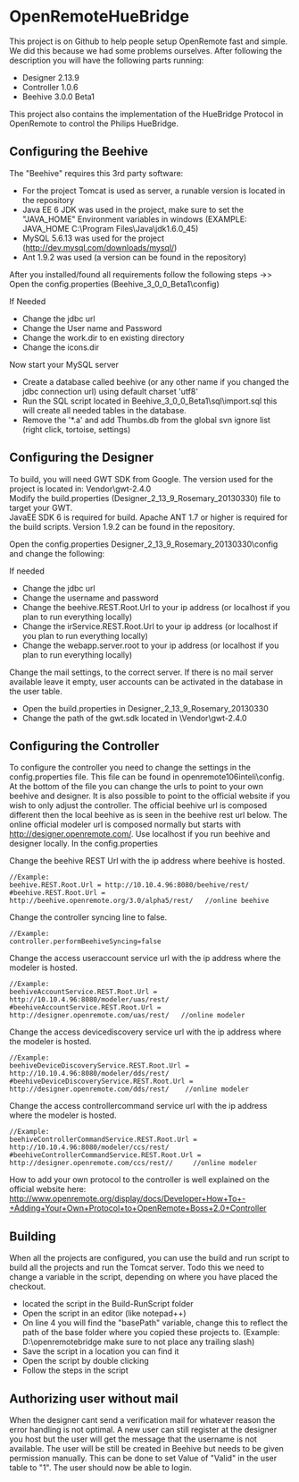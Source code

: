 OpenRemoteHueBridge
===================


This project is on Github to help people setup OpenRemote fast and simple. 
We did this because we had some problems ourselves. 
After following the description you will have the following parts running:
- Designer 2.13.9
- Controller 1.0.6
- Beehive 3.0.0 Beta1  

This project also contains the implementation of the HueBridge Protocol in OpenRemote to control the Philips HueBridge.

Configuring the Beehive
------------------------
The "Beehive" requires this 3rd party software:

- For the project Tomcat is used as server, a runable version is located in the repository 
- Java EE 6 JDK was used in the project, make sure to set the "JAVA\_HOME" Environment variables in windows (EXAMPLE: JAVA\_HOME C:\Program Files\Java\jdk1.6.0_45)
- MySQL 5.6.13 was used for the project (http://dev.mysql.com/downloads/mysql/)
- Ant 1.9.2 was used (a version can be found in the repository)

After you installed/found all requirements follow the following steps ->> 
Open the config.properties (Beehive_3_0_0_Beta1\config) 

If Needed

- Change the jdbc url
- Change the User name and Password
- Change the work.dir to en existing directory
- Change the icons.dir

Now start your MySQL server

- Create a database called beehive (or any other name if you changed the jdbc connection url) using default charset 'utf8'
- Run the SQL script located in Beehive_3_0_0_Beta1\sql\import.sql this will create all needed tables in the database.
- Remove the '*.a' and add Thumbs.db from the global svn ignore list (right click, tortoise, settings)

Configuring the Designer
------------------------
To build, you will need GWT SDK from Google. The version used for the project is located in: Vendor\gwt-2.4.0  
  Modify the build.properties (Designer_2_13_9_Rosemary_20130330) file to target your GWT.  
JavaEE SDK 6 is required for build. Apache ANT 1.7 or higher is required for the build scripts. Version 1.9.2 can be found in the repository.

Open the config.properties Designer_2_13_9_Rosemary_20130330\config and change the following:

If needed
- Change the jdbc url
- Change the username and password
- Change the beehive.REST.Root.Url to your ip address (or localhost if you plan to run everything locally)
- Change the irService.REST.Root.Url to your ip address (or localhost if you plan to run everything locally)
- Change the webapp.server.root to your ip address (or localhost if you plan to run everything locally)

Change the mail settings, to the correct server. If there is no mail server available leave it empty, user accounts can be activated in the database in the user table.

- Open the build.properties in Designer_2_13_9_Rosemary_20130330
- Change the path of the gwt.sdk located in \Vendor\gwt-2.4.0

Configuring the Controller
--------------------------

To configure the controller you need to change the settings in the config.properties file. This file can be found in openremote106inteli\config.
At the bottom of the file you can change the urls to point to your own beehive and designer. It is also possible to point to the official website if you wish to only adjust the controller. The official beehive url is composed different then the local beehive as is seen in the beehive rest url below. The online official modeler url is composed normally but starts with http://designer.openremote.com/. Use localhost if you run beehive and designer locally.
In the config.properties

Change the beehive REST Url with the ip address where beehive is hosted.
```
//Example:
beehive.REST.Root.Url = http://10.10.4.96:8080/beehive/rest/
#beehive.REST.Root.Url = http://beehive.openremote.org/3.0/alpha5/rest/   //online beehive
```

Change the controller syncing line to false.
```  
//Example:
controller.performBeehiveSyncing=false
```

Change the access useraccount service url with the ip address where the modeler is hosted. 
```
//Example:
beehiveAccountService.REST.Root.Url = http://10.10.4.96:8080/modeler/uas/rest/
#beehiveAccountService.REST.Root.Url = http://designer.openremote.com/uas/rest/   //online modeler
```

Change the access devicediscovery service url with the ip address where the modeler is hosted.
```
//Example:
beehiveDeviceDiscoveryService.REST.Root.Url = http://10.10.4.96:8080/modeler/dds/rest/
#beehiveDeviceDiscoveryService.REST.Root.Url = http://designer.openremote.com/dds/rest/    //online modeler
```

Change the access controllercommand service url with the ip address where the modeler is hosted. 
```
//Example:
beehiveControllerCommandService.REST.Root.Url = http://10.10.4.96:8080/modeler/ccs/rest/
#beehiveControllerCommandService.REST.Root.Url = http://designer.openremote.com/ccs/rest//     //online modeler
```

How to add your own protocol to the controller is well explained on the official website here:  http://www.openremote.org/display/docs/Developer+How+To+-+Adding+Your+Own+Protocol+to+OpenRemote+Boss+2.0+Controller

Building
----------
When all the projects are configured, you can use the build and run script to build all the projects and run the Tomcat server. Todo this we need to change a variable in the script, depending on where you have placed the checkout.

- located the script in the Build-RunScript folder
- Open the script in an editor (like notepad++)
- On line 4 you will find the "basePath" variable, change this to reflect the path of the base folder where you copied these projects to. (Example: D:\openremotebridge make sure to not place any trailing slash)
- Save the script in a location you can find it
- Open the script by double clicking
- Follow the steps in the script
 
Authorizing user without mail
------------------------------

When the designer cant send a verification mail for whatever reason the error handling is not optimal. A new user can still register at the designer you host but the user will get the message that the username is not available. 
The user will be still be created in Beehive but needs to be given permission manually. This can be done to set Value of "Valid" in the user table to "1". The user should now be able to login.

